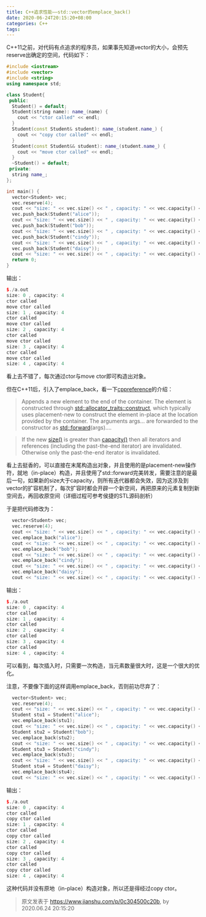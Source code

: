 ```yaml
---
title: C++追求性能——std::vector的emplace_back()
date: 2020-06-24T20:15:20+08:00
categories: C++
tags:
---
```

C++11之前，对代码有点追求的程序员，如果事先知道vector的大小，会预先reserve出确定的空间，代码如下：

```c++
#include <iostream>
#include <vector>
#include <string>
using namespace std;

class Student{
 public:
  Student() = default;
  Student(string name): name_(name) {
    cout << "ctor called" << endl;
  }
  Student(const Student& student): name_(student.name_) {
    cout << "copy ctor called" << endl;
  }
  Student(const Student&& student): name_(student.name_) {
    cout << "move ctor called" << endl;
  }
  ~Student() = default;
 private:
  string name_;
};

int main() {
  vector<Student> vec;
  vec.reserve(4);
  cout << "size: " << vec.size() << " , capacity: " << vec.capacity() << endl;
  vec.push_back(Student("alice"));
  cout << "size: " << vec.size() << " , capacity: " << vec.capacity() << endl;
  vec.push_back(Student("bob"));
  cout << "size: " << vec.size() << " , capacity: " << vec.capacity() << endl;
  vec.push_back(Student("cindy"));
  cout << "size: " << vec.size() << " , capacity: " << vec.capacity() << endl;
  vec.push_back(Student("daisy"));
  cout << "size: " << vec.size() << " , capacity: " << vec.capacity() << endl;
  return 0;
}
```

输出：

```c++
$./a.out 
size: 0 , capacity: 4
ctor called
move ctor called
size: 1 , capacity: 4
ctor called
move ctor called
size: 2 , capacity: 4
ctor called
move ctor called
size: 3 , capacity: 4
ctor called
move ctor called
size: 4 , capacity: 4
```

看上去不错了，每次通过ctor与move ctor即可构造出对象。

但在C++11后，引入了emplace_back，看一下[cppreference](https://en.cppreference.com/w/cpp/container/vector/emplace_back)的介绍：

> Appends a new element to the end of the container. The element is constructed through [std::allocator_traits::construct](https://en.cppreference.com/w/cpp/memory/allocator_traits/construct), which typically uses placement-new to construct the element in-place at the location provided by the container. The arguments args... are forwarded to the constructor as [std::forward](http://en.cppreference.com/w/cpp/utility/forward)<Args>(args)....

> If the new [size()](https://en.cppreference.com/w/cpp/container/vector/size) is greater than [capacity()](https://en.cppreference.com/w/cpp/container/vector/capacity) then all iterators and references (including the past-the-end iterator) are invalidated. Otherwise only the past-the-end iterator is invalidated.

看上去挺香的，可以直接在末尾构造出对象，并且使用的是placement-new操作符，就地（in-place）构造，并且使用了std::forward完美转发，需要注意的是最后一句，如果新的size大于capacity，则所有迭代器都会失效，因为这涉及到vector的扩容机制了，每次扩容时都会开辟一个新空间，再把原来的元素复制到新空间去，再回收原空间（详细过程可参考侯捷的STL源码剖析）

于是把代码修改为：

```c++
  vector<Student> vec;
  vec.reserve(4);
  cout << "size: " << vec.size() << " , capacity: " << vec.capacity() << endl;
  vec.emplace_back("alice");
  cout << "size: " << vec.size() << " , capacity: " << vec.capacity() << endl;
  vec.emplace_back("bob");
  cout << "size: " << vec.size() << " , capacity: " << vec.capacity() << endl;
  vec.emplace_back("cindy");
  cout << "size: " << vec.size() << " , capacity: " << vec.capacity() << endl;
  vec.emplace_back("daisy");
  cout << "size: " << vec.size() << " , capacity: " << vec.capacity() << endl;
```

输出：

```c++
$./a.out 
size: 0 , capacity: 4
ctor called
size: 1 , capacity: 4
ctor called
size: 2 , capacity: 4
ctor called
size: 3 , capacity: 4
ctor called
size: 4 , capacity: 4
```

可以看到，每次插入时，只需要一次构造，当元素数量很大时，这是一个很大的优化。

注意，不要像下面的这样调用emplace_back，否则前功尽弃了：

```c++
  vector<Student> vec;
  vec.reserve(4);
  cout << "size: " << vec.size() << " , capacity: " << vec.capacity() << endl;
  Student stu1 = Student("alice");
  vec.emplace_back(stu1);
  cout << "size: " << vec.size() << " , capacity: " << vec.capacity() << endl;
  Student stu2 = Student("bob");
  vec.emplace_back(stu2);
  cout << "size: " << vec.size() << " , capacity: " << vec.capacity() << endl;
  Student stu3 = Student("cindy");
  vec.emplace_back(stu3);
  cout << "size: " << vec.size() << " , capacity: " << vec.capacity() << endl;
  Student stu4 = Student("daisy");
  vec.emplace_back(stu4);
  cout << "size: " << vec.size() << " , capacity: " << vec.capacity() << endl;
```

输出：

```c++
$./a.out 
size: 0 , capacity: 4
ctor called
copy ctor called
size: 1 , capacity: 4
ctor called
copy ctor called
size: 2 , capacity: 4
ctor called
copy ctor called
size: 3 , capacity: 4
ctor called
copy ctor called
size: 4 , capacity: 4
```

这种代码并没有原地（in-place）构造对象，所以还是得经过copy ctor。
> 原文发表于 https://www.jianshu.com/p/0c304500c20b, by 2020.06.24 20:15:20